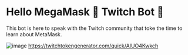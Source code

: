 # Hello MegaMask 🦊 Twitch Bot 🤖

This bot is here to speak with the Twitch community that toke the time to learn about MetaMask.

![image](https://github.com/user-attachments/assets/a916b05c-eb89-4c97-8643-8a7e5ac92bd2)
https://twitchtokengenerator.com/quick/AIUO4Kwkch
